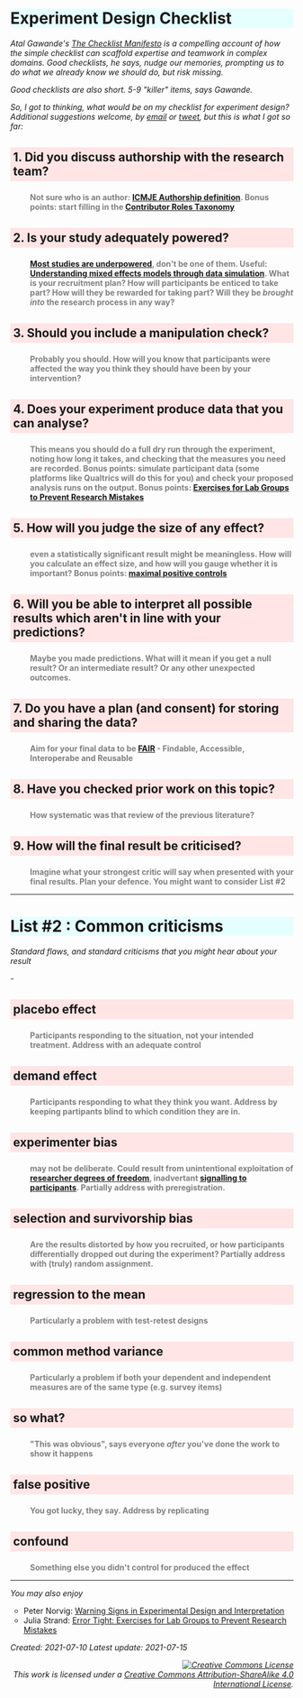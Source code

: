 # Experiment Design Checklist

Atal Gawande's [The Checklist Manifesto](http://atulgawande.com/book/the-checklist-manifesto/) is a compelling account of how the simple checklist can scaffold expertise and teamwork in complex domains. Good checklists, he says, nudge our memories, prompting us to do what we already know we should do, but risk missing.

Good checklists are also short. 5-9 "killer" items, says Gawande. 

So, I got to thinking, what would be on my checklist for experiment design? Additional suggestions welcome, by [email](mailto:t.stafford@sheffield.ac.uk) or [tweet](https://twitter.com/tomstafford), but this is what I got so far:

## 1. Did you discuss authorship with the research team?

###  Not sure who is an author: [ICMJE Authorship definition](http://www.icmje.org/recommendations/browse/roles-and-responsibilities/defining-the-role-of-authors-and-contributors.html). Bonus points: start filling in the [Contributor Roles Taxonomy](https://casrai.org/credit/)

## 2. Is your study adequately powered?

### [Most studies are underpowered](https://journals.plos.org/plosbiology/article?id=10.1371/journal.pbio.2000797), don't be one of them. Useful: [Understanding mixed effects models through data simulation](https://psyarxiv.com/xp5cy/). What is your recruitment plan? How will participants be enticed to take part? How will they be rewarded for taking part? Will they be *brought into* the research process in any way?

## 3. Should you include a manipulation check?

### Probably you should. How will you know that participants were affected the way you think they should have been by your intervention?

## 4. Does your experiment produce data that you can analyse?

### This means you should do a full dry run through the experiment, noting how long it takes, and checking that the measures you need are recorded. Bonus points: simulate participant data (some platforms like Qualtrics will do this for you) and check your proposed analysis runs on the output. Bonus points: [Exercises for Lab Groups to Prevent Research Mistakes](https://psyarxiv.com/rsn5y/)

##  5. How will you judge the size of any effect?

### even a statistically significant result might be meaningless. How will you calculate an effect size, and how will you gauge whether it is important? Bonus points: [maximal positive controls](https://www.sciencedirect.com/science/article/pii/S0022103120304224) 

##  6. Will you be able to interpret all possible results which aren't in line with your predictions?

###  Maybe you made predictions. What will it mean if you get a null result? Or an intermediate result? Or any other unexpected outcomes.

## 7. Do you have a plan (and consent) for storing and sharing the data?

### Aim for your final data to be [FAIR](https://www.go-fair.org/fair-principles/) - Findable, Accessible, Interoperabe and Reusable

## 8. Have you checked prior work on this topic?

### How systematic was that review of the previous literature?

## 9. How will the final result be criticised?

### Imagine what your strongest critic will say when presented with your final results. Plan your defence. You might want to consider List #2

*** 


# List #2 : Common criticisms

Standard flaws, and standard criticisms that you might hear about your result

\- 

##  placebo effect

### Participants responding to the situation, not your intended treatment. Address with an adequate control

##  demand effect

### Participants responding to what they think you want. Address by keeping partipants blind to which condition they are in.

## experimenter bias

### may not be deliberate. Could result from unintentional exploitation of [researcher degrees of freedom](https://journals.sagepub.com/doi/full/10.1177/0956797611417632), inadvertant [signalling to participants](https://journals.sagepub.com/doi/abs/10.1111/1467-8721.ep10770698?journalCode=cdpa). Partially address with preregistration.

## selection and survivorship bias

### Are the results distorted by how you recruited, or how participants differentially dropped out during the experiment? Partially address with (truly) random assignment. 

##  regression to the mean

### Particularly a problem with test-retest designs

##  common method variance

### Particularly a problem if both your dependent and independent measures are of the same type (e.g. survey items)

##  so what?

### "This was obvious", says everyone *after*  you've done the work to show it happens

##  false positive

### You got lucky, they say. Address by replicating

##  confound

### Something else you didn't control for produced the effect


***

You may also enjoy

* Peter Norvig: [Warning Signs in Experimental Design and Interpretation](https://norvig.com/experiment-design.html)
* Julia Strand: [Error Tight: Exercises for Lab Groups to Prevent Research Mistakes](https://psyarxiv.com/rsn5y/)

Created: 2021-07-10 
Latest update: 2021-07-15

<style type="text/css">
p{
font-style: italic;
}
  h1 {
    background: #e5ffff;
    }
  h2 {
  background: #ffe5e5;
  padding: 5px;
  font-weight: bold;
  font-size: 150%;
  }
  h3 {
	color: #808080;
	font-size: 100%;
	margin-left: 35px;

	}
  ul {
    list-style-type: circle;
  }
.footer {
  display: none;
}
</style>

<p align="right">
<a rel="license" href="http://creativecommons.org/licenses/by-sa/4.0/"><img alt="Creative Commons License" style="border-width:0" src="https://i.creativecommons.org/l/by-sa/4.0/88x31.png" /></a><br />This work is licensed under a <a rel="license" href="http://creativecommons.org/licenses/by-sa/4.0/">Creative Commons Attribution-ShareAlike 4.0 International License</a>.
</p>
